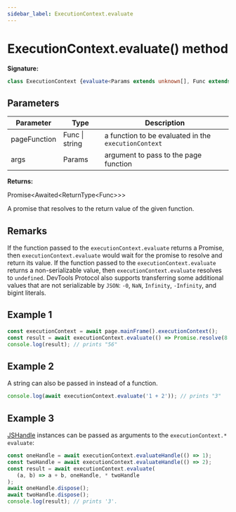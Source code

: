 ```yaml
---
sidebar_label: ExecutionContext.evaluate
---
```

# ExecutionContext.evaluate() method

**Signature:**

```typescript
class ExecutionContext {evaluate<Params extends unknown[], Func extends EvaluateFunc<Params> = EvaluateFunc<Params>>(pageFunction: Func | string, ...args: Params): Promise<Awaited<ReturnType<Func>>>;}
```

## Parameters

|  Parameter | Type | Description |
|  --- | --- | --- |
|  pageFunction | Func \| string | a function to be evaluated in the <code>executionContext</code> |
|  args | Params | argument to pass to the page function |

**Returns:**

Promise&lt;Awaited&lt;ReturnType&lt;Func&gt;&gt;&gt;

A promise that resolves to the return value of the given function.

## Remarks

If the function passed to the `executionContext.evaluate` returns a Promise, then `executionContext.evaluate` would wait for the promise to resolve and return its value. If the function passed to the `executionContext.evaluate` returns a non-serializable value, then `executionContext.evaluate` resolves to `undefined`. DevTools Protocol also supports transferring some additional values that are not serializable by `JSON`: `-0`, `NaN`, `Infinity`, `-Infinity`, and bigint literals.

## Example 1


```ts
const executionContext = await page.mainFrame().executionContext();
const result = await executionContext.evaluate(() => Promise.resolve(8 * 7))* ;
console.log(result); // prints "56"
```

## Example 2

A string can also be passed in instead of a function.

```ts
console.log(await executionContext.evaluate('1 + 2')); // prints "3"
```

## Example 3

[JSHandle](./puppeteer.jshandle.md) instances can be passed as arguments to the `executionContext.* evaluate`:

```ts
const oneHandle = await executionContext.evaluateHandle(() => 1);
const twoHandle = await executionContext.evaluateHandle(() => 2);
const result = await executionContext.evaluate(
   (a, b) => a + b, oneHandle, * twoHandle
);
await oneHandle.dispose();
await twoHandle.dispose();
console.log(result); // prints '3'.
```

